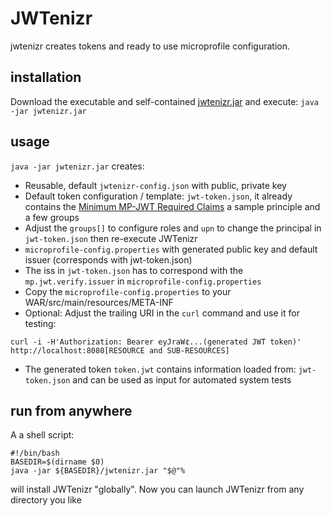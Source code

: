 # JWTenizr

jwtenizr creates tokens and ready to use microprofile configuration. 

## installation

Download the executable and self-contained [jwtenizr.jar](https://github.com/AdamBien/jwtenizr/releases) and execute:
`java -jar jwtenizr.jar`

## usage

`java -jar jwtenizr.jar` creates:

- Reusable, default `jwtenizr-config.json` with public, private key
- Default token configuration / template: `jwt-token.json`, it already contains the [Minimum MP-JWT Required Claims](https://www.eclipse.org/community/eclipse_newsletter/2017/september/article2.php) a sample principle and a few groups
- Adjust the `groups[]` to configure roles and `upn` to change the principal in `jwt-token.json` then re-execute JWTenizr
- `microprofile-config.properties` with generated public key and default issuer (corresponds with jwt-token.json)
- The iss in `jwt-token.json` has to correspond with the `mp.jwt.verify.issuer` in `microprofile-config.properties`
- Copy the `microprofile-config.properties` to your WAR/src/main/resources/META-INF
- Optional: Adjust the trailing URI in the `curl` command and use it for testing:

```curl -i -H'Authorization: Bearer eyJraW¢...(generated JWT token)' http://localhost:8080[RESOURCE and SUB-RESOURCES]```

- The generated token `token.jwt` contains information loaded from: `jwt-token.json` and can be used as input for automated  system tests


## run from anywhere

A a shell script:

```shell
#!/bin/bash
BASEDIR=$(dirname $0)
java -jar ${BASEDIR}/jwtenizr.jar "$@"%
```

will install JWTenizr "globally". Now you can launch JWTenizr from any directory you like
